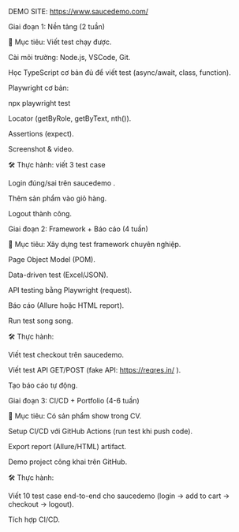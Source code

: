 
DEMO SITE: https://www.saucedemo.com/

Giai đoạn 1: Nền tảng (2 tuần)

📌 Mục tiêu: Viết test chạy được.

Cài môi trường: Node.js, VSCode, Git.

Học TypeScript cơ bản đủ để viết test (async/await, class, function).

Playwright cơ bản:

npx playwright test

Locator (getByRole, getByText, nth()).

Assertions (expect).

Screenshot & video.

🛠 Thực hành: viết 3 test case

Login đúng/sai trên saucedemo
.

Thêm sản phẩm vào giỏ hàng.

Logout thành công.

Giai đoạn 2: Framework + Báo cáo (4 tuần)

📌 Mục tiêu: Xây dựng test framework chuyên nghiệp.

Page Object Model (POM).

Data-driven test (Excel/JSON).

API testing bằng Playwright (request).

Báo cáo (Allure hoặc HTML report).

Run test song song.

🛠 Thực hành:

Viết test checkout trên saucedemo.

Viết test API GET/POST (fake API: https://reqres.in/
).

Tạo báo cáo tự động.

Giai đoạn 3: CI/CD + Portfolio (4-6 tuần)

📌 Mục tiêu: Có sản phẩm show trong CV.

Setup CI/CD với GitHub Actions (run test khi push code).

Export report (Allure/HTML) artifact.

Demo project công khai trên GitHub.

🛠 Thực hành:

Viết 10 test case end-to-end cho saucedemo (login → add to cart → checkout → logout).

Tích hợp CI/CD.
